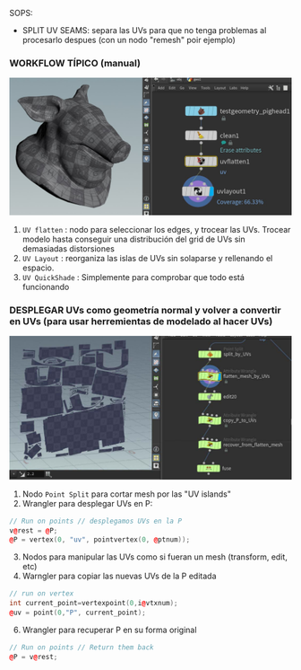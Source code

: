 
SOPS:

- SPLIT UV SEAMS: separa las UVs para que no tenga problemas al procesarlo despues (con un nodo "remesh" poir ejemplo)

### WORKFLOW TÍPICO (manual)   

![MoCap mapping example](./images/UV_flatten.jpg)

1) `UV flatten` : nodo para seleccionar los edges, y trocear las UVs. Trocear modelo hasta conseguir una distribución del grid de UVs sin demasiadas distorsiones
2) `UV Layout` : reorganiza las islas de UVs sin solaparse y rellenando el espacio.
3) `UV QuickShade` : Simplemente para comprobar que todo está funcionando



### DESPLEGAR UVs como geometría normal y volver a convertir en UVs (para usar herremientas de modelado al hacer UVs)   

![UVs to mesh](./images/UVs_to_mesh_and_back.jpg)

1) Nodo `Point Split` para cortar mesh por las "UV islands"
2) Wrangler para desplegar UVs en P:
```C++
// Run on points // desplegamos UVs en la P
v@rest = @P;
@P = vertex(0, "uv", pointvertex(0, @ptnum));
```
3) Nodos para manipular las UVs como si fueran un mesh (transform, edit, etc)
4) Warngler para copiar las nuevas UVs de la P editada
```C++
// run on vertex
int current_point=vertexpoint(0,i@vtxnum);
@uv = point(0,"P", current_point);
```
6) Wrangler para recuperar P en su forma original
```C++
// Run on points // Return them back
@P = v@rest;
```
